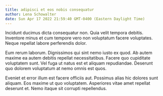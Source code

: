 ```yaml
---
title: adipisci et eos nobis consequatur
author: Lena Schowalter
date: Sun Apr 17 2022 21:59:40 GMT-0400 (Eastern Daylight Time)
---
```

Incidunt ducimus dicta consequatur non. Quia velit tempora debitis. Inventore minus et cum tempore vero non voluptatum facere voluptates. Neque repellat labore perferendis dolor.

 Eum rerum laborum. Dignissimos qui sint nemo iusto ex quod. Ab autem maxime ea autem debitis repellat necessitatibus. Facere quo cupiditate voluptatem sunt. Vel fuga ut natus est et aliquam repudiandae. Deserunt quo dolorem voluptatum at nemo omnis est quos.

 Eveniet et error illum est facere officiis aut. Possimus alias hic dolores sunt aliquam. Eos maxime ut quo voluptatem. Asperiores vitae amet repellat deserunt et. Nemo itaque sit corrupti repellendus.